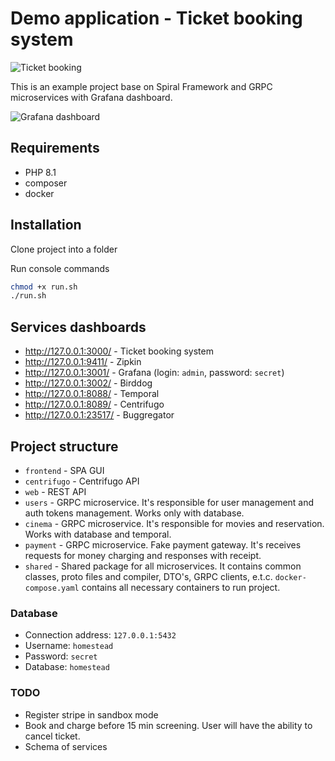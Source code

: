 # Demo application - Ticket booking system

![Ticket booking](https://user-images.githubusercontent.com/773481/204212124-d6de2a92-5450-40e6-9438-effce70741b2.jpg)

This is an example project base on Spiral Framework and GRPC microservices with Grafana dashboard.

![Grafana dashboard](https://user-images.githubusercontent.com/773481/205066017-ecddefc4-1d07-4428-b3ad-af49baadad0a.png)

## Requirements

- PHP 8.1
- composer 
- docker

## Installation

Clone project into a folder 

Run console commands

```bash
chmod +x run.sh
./run.sh
```

## Services dashboards

- http://127.0.0.1:3000/ - Ticket booking system
- http://127.0.0.1:9411/ - Zipkin
- http://127.0.0.1:3001/ - Grafana (login: `admin`, password: `secret`)
- http://127.0.0.1:3002/ - Birddog
- http://127.0.0.1:8088/ - Temporal
- http://127.0.0.1:8089/ - Centrifugo
- http://127.0.0.1:23517/ - Buggregator

## Project structure

- `frontend` - SPA GUI
- `centrifugo` - Centrifugo API
- `web` - REST API
- `users` - GRPC microservice. It's responsible for user management and auth tokens management. Works only with database.
- `cinema` - GRPC microservice. It's responsible for movies and reservation. Works with database and temporal.
- `payment` - GRPC microservice. Fake payment gateway. It's receives requests for money charging and responses with receipt.
- `shared` - Shared package for all microservices. It contains common classes, proto files and compiler, DTO's, GRPC clients, e.t.c.
`docker-compose.yaml` contains all necessary containers to run project.

### Database

 - Connection address: `127.0.0.1:5432`
 - Username: `homestead`
 - Password: `secret`
 - Database: `homestead`

### TODO

- Register stripe in sandbox mode
- Book and charge before 15 min screening. User will have the ability to cancel ticket.
- Schema of services
